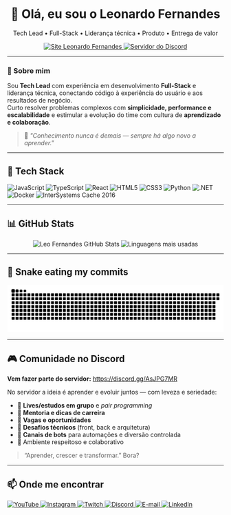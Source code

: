 <!-- Banner / Header -->
<h1 align="center">👋 Olá, eu sou o <strong>Leonardo Fernandes</strong></h1>
<p align="center">
  Tech Lead • Full-Stack • Liderança técnica • Produto • Entrega de valor
</p>

<p align="center">
  <a href="https://leofernandes.com.br" target="_blank">
    <img src="https://img.shields.io/badge/Acessar%20meu%20site-000?style=for-the-badge&logo=google-chrome&logoColor=white" alt="Site Leonardo Fernandes" />
  </a>
  <a href="https://discord.gg/AsJPG7MR" target="_blank">
    <img src="https://img.shields.io/badge/Comunidade%20no%20Discord-5865F2?style=for-the-badge&logo=discord&logoColor=white" alt="Servidor do Discord" />
  </a>
</p>

---

### 🚀 Sobre mim
Sou **Tech Lead** com experiência em desenvolvimento **Full-Stack** e liderança técnica, conectando código à experiência do usuário e aos resultados de negócio.  
Curto resolver problemas complexos com **simplicidade, performance e escalabilidade** e estimular a evolução do time com cultura de **aprendizado e colaboração**.

> 🧠 *"Conhecimento nunca é demais — sempre há algo novo a aprender."*

---

## 🧰 Tech Stack
<p align="left">
  <img src="https://cdn.jsdelivr.net/gh/devicons/devicon/icons/javascript/javascript-original.svg" width="40" alt="JavaScript" />
  <img src="https://cdn.jsdelivr.net/gh/devicons/devicon/icons/typescript/typescript-original.svg" width="40" alt="TypeScript" />
  <img src="https://cdn.jsdelivr.net/gh/devicons/devicon/icons/react/react-original.svg" width="40" alt="React" />
  <img src="https://cdn.jsdelivr.net/gh/devicons/devicon/icons/html5/html5-original.svg" width="40" alt="HTML5" />
  <img src="https://cdn.jsdelivr.net/gh/devicons/devicon/icons/css3/css3-original.svg" width="40" alt="CSS3" />
  <img src="https://cdn.jsdelivr.net/gh/devicons/devicon/icons/python/python-original.svg" width="40" alt="Python" />
  <img src="https://cdn.jsdelivr.net/gh/devicons/devicon/icons/dot-net/dot-net-original.svg" width="40" alt=".NET" />
  <img src="https://cdn.jsdelivr.net/gh/devicons/devicon/icons/docker/docker-original.svg" width="40" alt="Docker" />
  <img src="https://encrypted-tbn0.gstatic.com/images?q=tbn:ANd9GcSDcKFySBMTEQOsC_oNbFQVQCN3G3-r8Rk74XDZNosSLLmLs3A1DEbP439FK3t-i5EMD3s&usqp=CAU" width="40" alt="InterSystems Cache 2016" />
</p>

---

## 📊 GitHub Stats
<p align="center">
  <img height="180em"
       src="https://github-readme-stats.vercel.app/api?username=LeoFernandes210798&show_icons=true&theme=dracula&include_all_commits=true&count_private=true&hide_border=true&cache_seconds=21600"
       alt="Leo Fernandes GitHub Stats" />
  <img height="180em"
       src="https://github-readme-stats.vercel.app/api/top-langs/?username=LeoFernandes210798&layout=compact&langs_count=8&theme=dracula&hide_border=true&cache_seconds=21600"
       alt="Linguagens mais usadas" />
</p>

---

## 🐍 Snake eating my commits
<p align="center">
  <picture>
    <source media="(prefers-color-scheme: dark)" srcset="https://raw.githubusercontent.com/LeoFernandes210798/LeoFernandes210798/output/github-contribution-grid-snake-dark.svg" />
    <source media="(prefers-color-scheme: light)" srcset="https://raw.githubusercontent.com/LeoFernandes210798/LeoFernandes210798/output/github-contribution-grid-snake.svg" />
    <img alt="Animação da grade de contribuições" src="https://raw.githubusercontent.com/LeoFernandes210798/LeoFernandes210798/output/github-contribution-grid-snake.svg" />
  </picture>
</p>

---

## 🎮 Comunidade no Discord
**Vem fazer parte do servidor:** https://discord.gg/AsJPG7MR

No servidor a ideia é aprender e evoluir juntos — com leveza e seriedade:
- 🔴 **Lives/estudos em grupo** e *pair programming*  
- 🧭 **Mentoria e dicas de carreira**  
- 💼 **Vagas e oportunidades**  
- 🧩 **Desafios técnicos** (front, back e arquitetura)  
- 🤖 **Canais de bots** para automações e diversão controlada  
- 👥 Ambiente respeitoso e colaborativo

> “Aprender, crescer e transformar.” Bora?

---

## 📫 Onde me encontrar
<p align="left">
  <a href="https://www.youtube.com/@lf210798" target="_blank">
    <img src="https://img.shields.io/badge/Youtube-%23FF0000.svg?&style=for-the-badge&logo=youtube&logoColor=white" alt="YouTube" />
  </a>
  <a href="https://instagram.com/leofernanddes" target="_blank">
    <img src="https://img.shields.io/badge/Instagram-%23E4405F.svg?&style=for-the-badge&logo=instagram&logoColor=white" alt="Instagram" />
  </a>
  <a href="https://www.twitch.tv/lfernandes1998" target="_blank">
    <img src="https://img.shields.io/badge/Twitch-%239146FF.svg?&style=for-the-badge&logo=twitch&logoColor=white" alt="Twitch" />
  </a>
  <a href="https://discord.gg/AsJPG7MR" target="_blank">
    <img src="https://img.shields.io/badge/Discord-%235865F2.svg?&style=for-the-badge&logo=discord&logoColor=white" alt="Discord" />
  </a>
  <a href="mailto:contato@leofernandes.com.br" target="_blank">
    <img src="https://img.shields.io/badge/Gmail-%2312100E.svg?&style=for-the-badge&logo=gmail&logoColor=white" alt="E-mail" />
  </a>
  <a href="https://www.linkedin.com/in/leofernandes1998/" target="_blank">
    <img src="https://img.shields.io/badge/LinkedIn-%230077B5.svg?&style=for-the-badge&logo=linkedin&logoColor=white" alt="LinkedIn" />
  </a>
</p>
